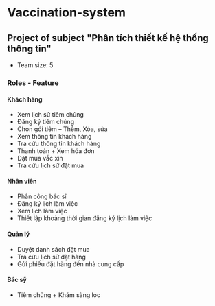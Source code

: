 # Vaccination-system  

## Project of subject "Phân tích thiết kế hệ thống thông tin"
- Team size: 5  
### Roles - Feature  
#### Khách hàng  
- Xem lịch sử tiêm chủng  
- Đăng ký tiêm chủng  
- Chọn gói tiêm – Thêm, Xóa, sửa  
- Xem thông tin khách hàng  
- Tra cứu thông tin khách hàng  
- Thanh toán + Xem hóa đơn  
- Đặt mua vắc xin  
- Tra cứu lịch sử đặt mua  
#### Nhân viên  
- Phân công bác sĩ  
- Đăng ký lịch làm việc  
- Xem lịch làm việc  
- Thiết lập khoảng thời gian đăng ký lịch làm việc  
#### Quản lý  
- Duyệt danh sách đặt mua  
- Tra cứu lịch sử đặt hàng  
- Gửi phiếu đặt hàng đến nhà cung cấp  
#### Bác sỹ  
- Tiêm chủng + Khám sàng lọc  






